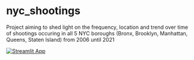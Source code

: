 # nyc_shootings
Project aiming to shed light on the frequency, location and trend over time of shootings occuring in all 5 NYC boroughs (Bronx, Brooklyn, Manhattan, Queens, Staten Island) from 2006 until 2021 

[![Streamlit App](https://static.streamlit.io/badges/streamlit_badge_black_white.svg)](https://<your-custom-subdomain>.streamlit.app)
